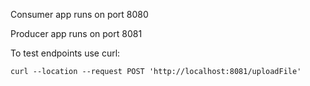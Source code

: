 Consumer app runs on port 8080 

Producer app runs on port 8081 

To test endpoints use curl:

```
curl --location --request POST 'http://localhost:8081/uploadFile'
```